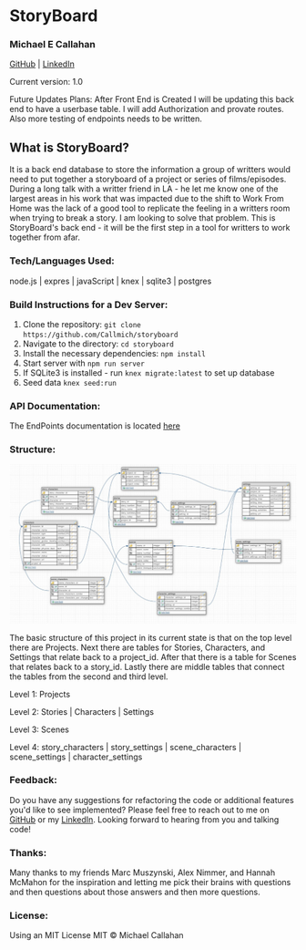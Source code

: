 # StoryBoard
### Michael E Callahan
[GitHub](https://github.com/Callmich) | [LinkedIn](https://www.linkedin.com/in/michael-callahan-a640551a3/)

Current version: 1.0

Future Updates Plans: After Front End is Created I will be updating this back end to have a userbase table. I will add Authorization and provate routes. Also more testing of endpoints needs to be written.


## What is StoryBoard?
It is a back end database to store the information a group of writters would need to put together a storyboard of a project or series of films/episodes. During a long talk with a writter friend in LA - he let me know one of the largest areas in his work that was impacted due to the shift to Work From Home was the lack of a good tool to replicate the feeling in a writters room when trying to break a story. 
I am looking to solve that problem. This is StoryBoard's back end - it will be the first step in a tool for writters to work together from afar. 


### Tech/Languages Used:
node.js | expres | javaScript | knex | sqlite3 | postgres


### Build Instructions for a Dev Server:
1. Clone the repository: `git clone https://github.com/Callmich/storyboard`
2. Navigate to the directory: `cd storyboard`
3. Install the necessary dependencies: `npm install`
4. Start server with `npm run server`
4. If SQLite3 is installed - run `knex migrate:latest` to set up database
5. Seed data `knex seed:run`


### API Documentation:
The EndPoints documentation is located [here](https://documenter.getpostman.com/view/10662887/Szzhdy91)


### Structure:
![alt text](https://github.com/Callmich/storyboard/blob/master/designs/StoryBoard%20DB%20final%20V1.jpg)

The basic structure of this project in its current state is that on the top level there are Projects. Next there are tables for Stories, Characters, and Settings that relate back to a project_id. After that there is a table for Scenes that relates back to a story_id. Lastly there are middle tables that connect the tables from the second and third level.

Level 1: Projects

Level 2: Stories | Characters | Settings

Level 3: Scenes

Level 4: story_characters | story_settings | scene_characters | scene_settings | character_settings


### Feedback:
Do you have any suggestions for refactoring the code or additional features you'd like to see implemented? Please feel free to reach out to me on [GitHub](https://github.com/Callmich) or my [LinkedIn](https://www.linkedin.com/in/michael-callahan-a640551a3/). Looking forward to hearing from you and talking code!


### Thanks:
Many thanks to my friends Marc Muszynski, Alex Nimmer, and Hannah McMahon for the inspiration and letting me pick their brains with questions and then questions about those answers and then more questions.

### License:
Using an MIT License
MIT © Michael Callahan